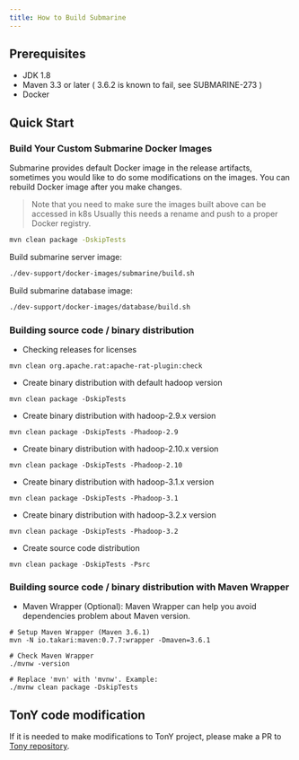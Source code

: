 ```yaml
---
title: How to Build Submarine
---
```


<!--
   Licensed to the Apache Software Foundation (ASF) under one or more
   contributor license agreements.  See the NOTICE file distributed with
   this work for additional information regarding copyright ownership.
   The ASF licenses this file to You under the Apache License, Version 2.0
   (the "License"); you may not use this file except in compliance with
   the License.  You may obtain a copy of the License at
   http://www.apache.org/licenses/LICENSE-2.0
   Unless required by applicable law or agreed to in writing, software
   distributed under the License is distributed on an "AS IS" BASIS,
   WITHOUT WARRANTIES OR CONDITIONS OF ANY KIND, either express or implied.
   See the License for the specific language governing permissions and
   limitations under the License.
-->
## Prerequisites

+ JDK 1.8
+ Maven 3.3 or later ( 3.6.2 is known to fail, see SUBMARINE-273 )
+ Docker

## Quick Start

### Build Your Custom Submarine Docker Images 

Submarine provides default Docker image in the release artifacts, sometimes you would like to do some modifications on the images. You can rebuild Docker image after you make changes. 

> Note that you need to make sure the images built above can be accessed in k8s
> Usually this needs a rename and push to a proper Docker registry.

```bash
mvn clean package -DskipTests
```

Build submarine server image:

```bash
./dev-support/docker-images/submarine/build.sh
```

Build submarine database image:

```bash
./dev-support/docker-images/database/build.sh
```

### Building source code / binary distribution

+ Checking releases for licenses

```
mvn clean org.apache.rat:apache-rat-plugin:check
```

+ Create binary distribution with default hadoop version

```
mvn clean package -DskipTests
```

+ Create binary distribution with hadoop-2.9.x version

```
mvn clean package -DskipTests -Phadoop-2.9
```

+ Create binary distribution with hadoop-2.10.x version

```
mvn clean package -DskipTests -Phadoop-2.10
```

+ Create binary distribution with hadoop-3.1.x version

```
mvn clean package -DskipTests -Phadoop-3.1
```

+ Create binary distribution with hadoop-3.2.x version

```
mvn clean package -DskipTests -Phadoop-3.2
```

+ Create source code distribution

```
mvn clean package -DskipTests -Psrc
```

### Building source code / binary distribution with Maven Wrapper
+ Maven Wrapper (Optional): Maven Wrapper can help you avoid dependencies problem about Maven version.
```
# Setup Maven Wrapper (Maven 3.6.1)
mvn -N io.takari:maven:0.7.7:wrapper -Dmaven=3.6.1

# Check Maven Wrapper
./mvnw -version

# Replace 'mvn' with 'mvnw'. Example: 
./mvnw clean package -DskipTests
```

## TonY code modification

If it is needed to make modifications to TonY project, please make a PR
to [Tony repository](https://github.com/linkedin/TonY).